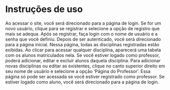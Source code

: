 # Instruções de uso

Ao acessar o site, você será direcionado para a página de login. Se for um novo usuário, clique para se registrar e selecione a opção de registro que mais se adequa. Após se registrar, faça login com o nome de usuário e a senha que você definiu. Depois de ser autenticado, você será direcionado para a página inicial. Nessa página, todas as disciplinas registradas estão exibidas. Ao clicar para acessar qualquer disciplina, aparecerá uma tabela com os alunos matriculados nela. Se você estiver logado como professor, poderá adicionar, editar e excluir alunos daquela disciplina. Para adicionar novas disciplinas ou editar as existentes, clique no canto superior direito em seu nome de usuário e selecione a opção ‘Página do Professor’. Essa página só pode ser acessada se você estiver registrado como professor. Se estiver logado como aluno, você será direcionado para a página de login.
